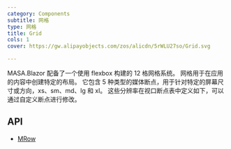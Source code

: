 ```yaml
---
category: Components
subtitle: 网格
type: 网格
title: Grid
cols: 1
cover: https://gw.alipayobjects.com/zos/alicdn/5rWLU27so/Grid.svg

---
```


MASA.Blazor 配备了一个使用 flexbox 构建的 12 格网格系统。 网格用于在应用的内容中创建特定的布局。 它包含 5 种类型的媒体断点，用于针对特定的屏幕尺寸或方向，xs、sm、md、lg 和 xl。 这些分辨率在视口断点表中定义如下，可以通过自定义断点进行修改。

## API

- [MRow](/docs/api/MRow)
